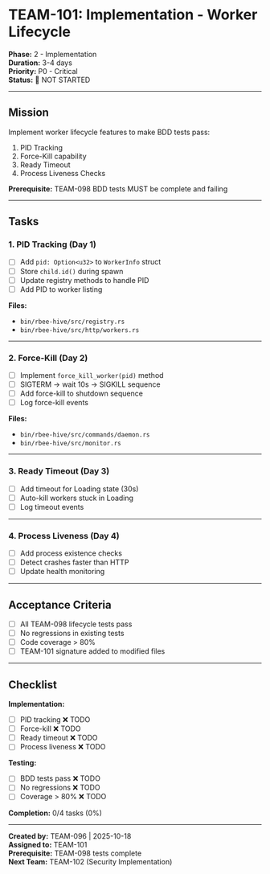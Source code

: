 # TEAM-101: Implementation - Worker Lifecycle

**Phase:** 2 - Implementation  
**Duration:** 3-4 days  
**Priority:** P0 - Critical  
**Status:** 🔴 NOT STARTED

---

## Mission

Implement worker lifecycle features to make BDD tests pass:
1. PID Tracking
2. Force-Kill capability
3. Ready Timeout
4. Process Liveness Checks

**Prerequisite:** TEAM-098 BDD tests MUST be complete and failing

---

## Tasks

### 1. PID Tracking (Day 1)
- [ ] Add `pid: Option<u32>` to `WorkerInfo` struct
- [ ] Store `child.id()` during spawn
- [ ] Update registry methods to handle PID
- [ ] Add PID to worker listing

**Files:**
- `bin/rbee-hive/src/registry.rs`
- `bin/rbee-hive/src/http/workers.rs`

---

### 2. Force-Kill (Day 2)
- [ ] Implement `force_kill_worker(pid)` method
- [ ] SIGTERM → wait 10s → SIGKILL sequence
- [ ] Add force-kill to shutdown sequence
- [ ] Log force-kill events

**Files:**
- `bin/rbee-hive/src/commands/daemon.rs`
- `bin/rbee-hive/src/monitor.rs`

---

### 3. Ready Timeout (Day 3)
- [ ] Add timeout for Loading state (30s)
- [ ] Auto-kill workers stuck in Loading
- [ ] Log timeout events

---

### 4. Process Liveness (Day 4)
- [ ] Add process existence checks
- [ ] Detect crashes faster than HTTP
- [ ] Update health monitoring

---

## Acceptance Criteria

- [ ] All TEAM-098 lifecycle tests pass
- [ ] No regressions in existing tests
- [ ] Code coverage > 80%
- [ ] TEAM-101 signature added to modified files

---

## Checklist

**Implementation:**
- [ ] PID tracking ❌ TODO
- [ ] Force-kill ❌ TODO
- [ ] Ready timeout ❌ TODO
- [ ] Process liveness ❌ TODO

**Testing:**
- [ ] BDD tests pass ❌ TODO
- [ ] No regressions ❌ TODO
- [ ] Coverage > 80% ❌ TODO

**Completion:** 0/4 tasks (0%)

---

**Created by:** TEAM-096 | 2025-10-18  
**Assigned to:** TEAM-101  
**Prerequisite:** TEAM-098 tests complete  
**Next Team:** TEAM-102 (Security Implementation)
